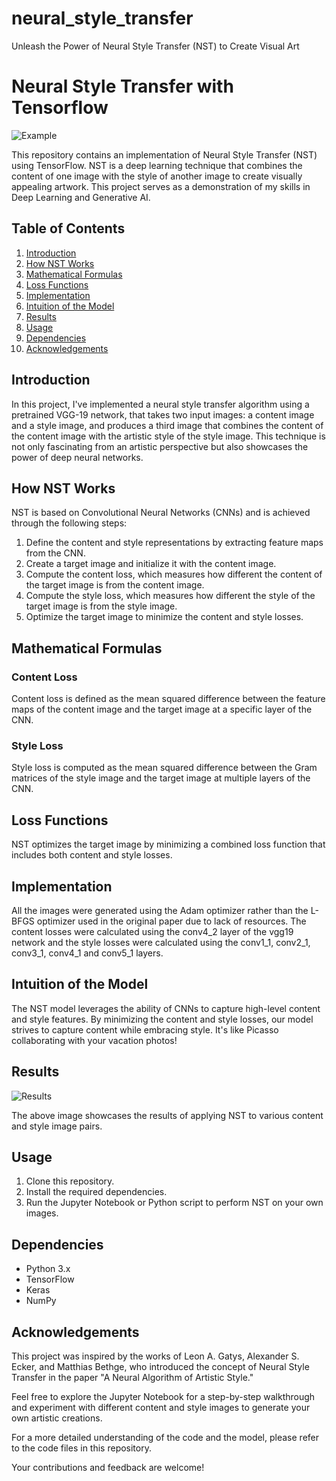 # neural_style_transfer
Unleash the Power of Neural Style Transfer (NST) to Create Visual Art

# Neural Style Transfer with Tensorflow

![Example](style_transfer_example.jpg)

This repository contains an implementation of Neural Style Transfer (NST) using TensorFlow. NST is a deep learning technique that combines the content of one image with the style of another image to create visually appealing artwork. This project serves as a demonstration of my skills in Deep Learning and Generative AI.

## Table of Contents
1. [Introduction](#introduction)
2. [How NST Works](#how-nst-works)
3. [Mathematical Formulas](#mathematical-formulas)
4. [Loss Functions](#loss-functions)
5. [Implementation](#implementation)
6. [Intuition of the Model](#intuition-of-the-model)
7. [Results](#results)
8. [Usage](#usage)
9. [Dependencies](#dependencies)
10. [Acknowledgements](#acknowledgements)

## Introduction

In this project, I've implemented a neural style transfer algorithm using a pretrained VGG-19 network, that takes two input images: a content image and a style image, and produces a third image that combines the content of the content image with the artistic style of the style image. This technique is not only fascinating from an artistic perspective but also showcases the power of deep neural networks.

## How NST Works

NST is based on Convolutional Neural Networks (CNNs) and is achieved through the following steps:
1. Define the content and style representations by extracting feature maps from the CNN.
2. Create a target image and initialize it with the content image.
3. Compute the content loss, which measures how different the content of the target image is from the content image.
4. Compute the style loss, which measures how different the style of the target image is from the style image.
5. Optimize the target image to minimize the content and style losses.

## Mathematical Formulas

### Content Loss
Content loss is defined as the mean squared difference between the feature maps of the content image and the target image at a specific layer of the CNN.

### Style Loss
Style loss is computed as the mean squared difference between the Gram matrices of the style image and the target image at multiple layers of the CNN.

## Loss Functions

NST optimizes the target image by minimizing a combined loss function that includes both content and style losses.

## Implementation

All the images were generated using the Adam optimizer rather than the L-BFGS optimizer used in the original paper due to lack of resources. The content losses were calculated using the conv4_2 layer of the vgg19 network and the style losses were calculated using the conv1_1, conv2_1, conv3_1, conv4_1 and conv5_1 layers.

## Intuition of the Model

The NST model leverages the ability of CNNs to capture high-level content and style features. By minimizing the content and style losses,  our model strives to capture content while embracing style. It's like Picasso collaborating with your vacation photos!

## Results

![Results](results.jpg)

The above image showcases the results of applying NST to various content and style image pairs.

## Usage

1. Clone this repository.
2. Install the required dependencies.
3. Run the Jupyter Notebook or Python script to perform NST on your own images.

## Dependencies

- Python 3.x
- TensorFlow
- Keras
- NumPy

## Acknowledgements

This project was inspired by the works of Leon A. Gatys, Alexander S. Ecker, and Matthias Bethge, who introduced the concept of Neural Style Transfer in the paper "A Neural Algorithm of Artistic Style."

Feel free to explore the Jupyter Notebook for a step-by-step walkthrough and experiment with different content and style images to generate your own artistic creations.

For a more detailed understanding of the code and the model, please refer to the code files in this repository.

Your contributions and feedback are welcome!
